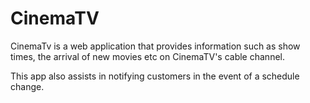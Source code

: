 # CinemaTV
CinemaTv is a web application that provides information such as show times, the arrival of new movies etc on CinemaTV's cable channel.

This app also assists in notifying customers in the event of a schedule change.
